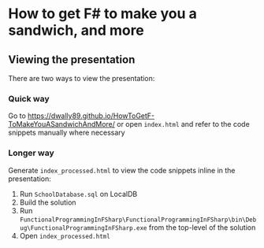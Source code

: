 # How to get F# to make you a sandwich, and more
## Viewing the presentation
There are two ways to view the presentation:
### Quick way
Go to https://dwally89.github.io/HowToGetF-ToMakeYouASandwichAndMore/ or open `index.html` and refer to the code snippets manually where necessary
### Longer way
Generate `index_processed.html` to view the code snippets inline in the presentation:
1. Run `SchoolDatabase.sql` on LocalDB
2. Build the solution
3. Run `FunctionalProgrammingInFSharp\FunctionalProgrammingInFSharp\bin\Debug\FunctionalProgrammingInFSharp.exe` from the top-level of the solution
4. Open `index_processed.html`
